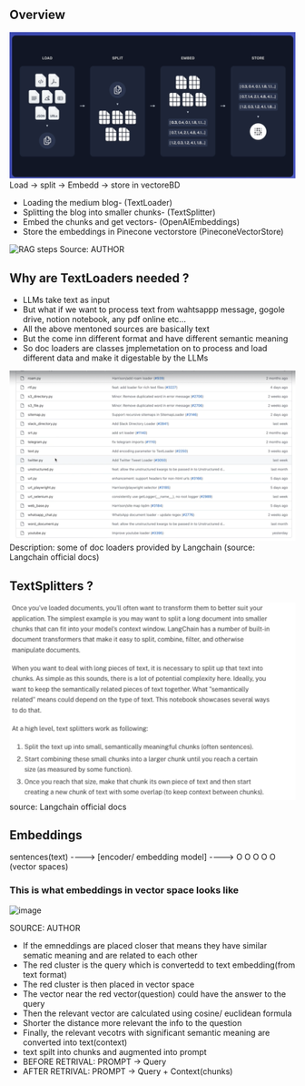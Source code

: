 ## Overview



![alt text](image.png)
Load -> split -> Embedd -> store in vectoreBD
- Loading the medium blog- (TextLoader)
- Splitting the blog into smaller chunks- (TextSplitter)
- Embed the chunks and get vectors- (OpenAIEmbeddings)
- Store the embeddings in Pinecone vectorstore (PineconeVectorStore)


![RAG steps](https://github.com/user-attachments/assets/3b972ad9-38c5-4761-a845-8ecde675a2f7)
Source: AUTHOR


## Why are TextLoaders needed ?
- LLMs take text as input 
- But what if we want to process text from wahtsappp message, gogole drive, notion notebook, any pdf online etc...
- All the above mentoned sources are basically text
- But the come inn different format and have different semantic meaning
- So doc loaders are classes jmplemetation on to process and load different data and make it digestable by the LLMs

![alt text](image-2.png)
Description: some of doc loaders provided by Langchain (source: Langchain official docs)

## TextSplitters ?
![alt text](image-3.png)
source: Langchain official docs

## Embeddings
sentences(text) ---->  [encoder/ embedding model] ----> O O O O O (vector spaces)

### This is what embeddings in vector space looks like

![image](https://github.com/user-attachments/assets/3c0d4c53-8b1b-436c-90b9-ef3ef091e685)

SOURCE: AUTHOR

- If the emneddings are placed closer that means they have similar sematic meaning and are related to each other
- The red cluster is the query which is convertedd to text embedding(from text format)
- The red cluster is then placed in vector space
- The vector near the red vector(question) could have the answer to the query
- Then the relevant vector are calculated using cosine/ euclidean formula
- Shorter the distance more relevant the info to the question
- Finally, the relevant vecotrs with significant semantic meaning are converted into text(context) 
-  text spilt into chunks and augmented into prompt
-  BEFORE RETRIVAL: PROMPT -> Query
-  AFTER RETRIVAL: PROMPT -> Query + Context(chunks)





